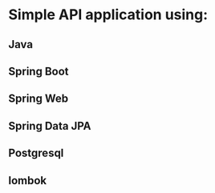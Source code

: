 # Simple API application using:
## Java 
## Spring Boot
## Spring Web
## Spring Data JPA
## Postgresql
## lombok
